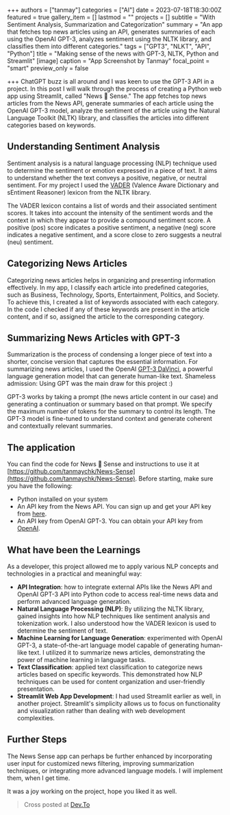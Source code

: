 +++
authors = ["tanmay"]
categories = ["AI"]
date = 2023-07-18T18:30:00Z
featured = true
gallery_item = []
lastmod = ""
projects = []
subtitle = "With Sentiment Analysis, Summarization and Categorization"
summary = "An app that fetches top news articles using an API, generates summaries of each using the OpenAI GPT-3, analyzes sentiment using the NLTK library, and classifies them into different categories."
tags = ["GPT3", "NLKT", "API", "Python"]
title = "Making sense of the news with GPT-3, NLTK, Python and Streamlit"
[image]
caption = "App Screenshot by Tanmay"
focal_point = "smart"
preview_only = false

+++
ChatGPT buzz is all around and I was keen to use the GPT-3 API in a project. In this post I will walk through the process of creating a Python web app using Streamlit, called "News 📰 Sense." The app fetches top news articles from the News API, generate summaries of each article using the OpenAI GPT-3 model, analyze the sentiment of the article using the Natural Language Toolkit (NLTK) library, and classifies the articles into different categories based on keywords.

## Understanding Sentiment Analysis
Sentiment analysis is a natural language processing (NLP) technique used to determine the sentiment or emotion expressed in a piece of text. It aims to understand whether the text conveys a positive, negative, or neutral sentiment. For my project I used the  [VADER](https://www.nltk.org/_modules/nltk/sentiment/vader.html)  (Valence Aware Dictionary and sEntiment Reasoner) lexicon from the NLTK library.

The VADER lexicon contains a list of words and their associated sentiment scores. It takes into account the intensity of the sentiment words and the context in which they appear to provide a compound sentiment score. A positive (pos) score indicates a positive sentiment, a negative (neg) score indicates a negative sentiment, and a score close to zero suggests a neutral (neu) sentiment.

## Categorizing News Articles
Categorizing news articles helps in organizing and presenting information effectively. In my app, I classify each article into predefined categories, such as Business, Technology, Sports, Entertainment, Politics, and Society. To achieve this, I created a list of keywords associated with each category. In the code I checked if any of these keywords are present in the article content, and if so, assigned the article to the corresponding category.

## Summarizing News Articles with GPT-3
Summarization is the process of condensing a longer piece of text into a shorter, concise version that captures the essential information. For summarizing news articles, I used the OpenAI  [GPT-3 DaVinci](https://platform.openai.com/docs/models/gpt-3), a powerful language generation model that can generate human-like text. Shameless admission: Using GPT was the main draw for this project :)

GPT-3 works by taking a prompt (the news article content in our case) and generating a continuation or summary based on that prompt. We specify the maximum number of tokens for the summary to control its length. The GPT-3 model is fine-tuned to understand context and generate coherent and contextually relevant summaries.

## The application
You can find the code for News 📰 Sense and instructions to use it at  [https://github.com/tanmaychk/News-Sense](https://github.com/tanmaychk/News-Sense). Before starting, make sure you have the following:
-   Python installed on your system    
-   An API key from the News API. You can sign up and get your API key from  [here](https://newsapi.org/).    
-   An API key from OpenAI GPT-3. You can obtain your API key from  [OpenAI](https://platform.openai.com/account/api-keys).    

## What have been the Learnings
As a developer, this project allowed me to apply various NLP concepts and technologies in a practical and meaningful way:
-   **API Integration**: how to integrate external APIs like the News API and OpenAI GPT-3 API into Python code to access real-time news data and perform advanced language generation.    
-   **Natural Language Processing (NLP)**: By utilizing the NLTK library, gained insights into how NLP techniques like sentiment analysis and tokenization work. I also understood how the VADER lexicon is used to determine the sentiment of text.    
-   **Machine Learning for Language Generation**: experimented with OpenAI GPT-3, a state-of-the-art language model capable of generating human-like text. I utilized it to summarize news articles, demonstrating the power of machine learning in language tasks.    
-   **Text Classification**: applied text classification to categorize news articles based on specific keywords. This demonstrated how NLP techniques can be used for content organization and user-friendly presentation.    
-   **Streamlit Web App Development**: I had used Streamlit earlier as well, in another project. Streamlit's simplicity allows us to focus on functionality and visualization rather than dealing with web development complexities.
    
## Further Steps
The News Sense app can perhaps be further enhanced by incorporating user input for customized news filtering, improving summarization techniques, or integrating more advanced language models. I will implement them, when I get time.

It was a joy working on the project, hope you liked it as well.

> Cross posted at [Dev.To](https://dev.to/tanmaychk/making-sense-of-the-news-with-gpt-python-and-streamlit-33c6)
